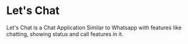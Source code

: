 # Let's Chat
Let's Chat is a Chat Application Similar to Whatsapp with features like chatting, showing status and call features in it.
